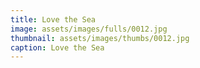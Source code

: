 ```yaml
---
title: Love the Sea
image: assets/images/fulls/0012.jpg
thumbnail: assets/images/thumbs/0012.jpg
caption: Love the Sea
---
```

